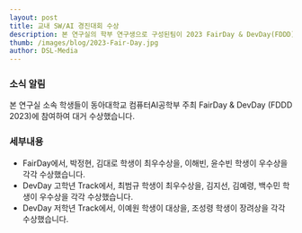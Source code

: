 ```yaml
---
layout: post
title: 교내 SW/AI 경진대회 수상
description: 본 연구실의 학부 연구생으로 구성된팀이 2023 FairDay & DevDay(FDDD) 경진대회에서 수상하는 쾌거를 이뤘습니다.
thumb: /images/blog/2023-Fair-Day.jpg
author: DSL-Media
---
```


### 소식 알림
본 연구실 소속 학생들이 동아대학교 컴퓨터AI공학부 주최 FairDay & DevDay (FDDD 2023)에 참여하여 대거 수상했습니다.

### 세부내용
- FairDay에서, 박정현, 김대로 학생이 최우수상을, 이해빈, 윤수빈 학생이 우수상을 각각 수상했습니다.
- DevDay 고학년 Track에서, 최범규 학생이 최우수상을, 김지선, 김예령, 백수민 학생이 우수상을 각각 수상했습니다.
- DevDay 저학년 Track에서, 이예원 학생이 대상을, 조성령 학생이 장려상을 각각 수상했습니다.
